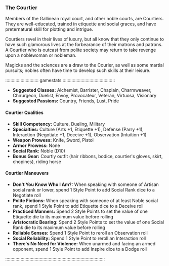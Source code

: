 ### The Courtier

Members of the Gallinean royal court, and other noble courts, are
Courtiers. They are well-educated, trained in etiquette and social
graces, and have preternatural skill for plotting and intrigue.

Courtiers revel in their lives of luxury, but all know that they only
continue to have such glamorous lives at the forbearance of their
matrons and patrons. A Courtier who is outcast from polite society may
return to take revenge upon a noblewoman or nobleman.

Magicks and the sciences are a draw to the Courier, as well as some
martial pursuits; nobles often have time to develop such skills at their
leisure. 

:::::::::::::::::::::::::: gamestats :::::::::::::::::::::::::::::::::::::::::
- **Suggested Classes:** Alchemist, Barrister, Chaplain, Charmweaver, Chirurgeon, Duelist, Envoy, Provocateur, Veteran, Virtuosa, Visionary
- **Suggested Passions:** Country, Friends, Lust, Pride

#### Courtier Qualities

- **Skill Competency:** Culture, Dueling, Military
- **Specialties:** Culture (Arts +1, Etiquette +1), Defense (Parry +1), Interaction (Negotiate +1, Deceive +1), Observation (Intuition +1)
- **Weapon Prowess:** Knife, Sword, Pistol
- **Armor Prowess:** None
- **Social Rank:** Noble (D10)
- **Bonus Gear:** Courtly outfit (hair ribbons, bodice, courtier's gloves, skirt, chopines), riding horse

#### Courtier Maneuvers

- **Don't You Know Who I Am?:** When speaking with someone of Artisan social rank or lower, spend 1 Style Point to add Social Rank dice to a Negotiate roll
- **Polite Fictions:** When speaking with someone of at least Noble social rank, spend 1 Style Point to add Etiquette dice to a Deceive roll
- **Practiced Manners:** Spend 2 Style Points to set the value of one Etiquette die to its maximum value before rolling
- **Aristocratic Bearing:** Spend 2 Style Points to set the value of one Social Rank die to its maximum value before rolling
- **Reliable Senses:** Spend 1 Style Point to reroll an Observation roll
- **Social Reliability:** Spend 1 Style Point to reroll an Interaction roll
- **There's No Need for Violence:** When unarmed and facing an armed opponent, spend 1 Style Point to add Inspire dice to a Dodge roll

::::::::::::::::::::::::::::::::::::::::::::::::::::::::::::::::::::::::::::::
